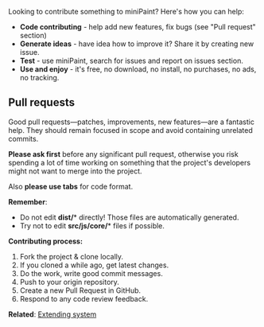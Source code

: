 Looking to contribute something to miniPaint? Here's how you can help:
* **Code contributing** - help add new features, fix bugs (see "Pull request" section)
* **Generate ideas** - have idea how to improve it? Share it by creating new issue.
* **Test** - use miniPaint, search for issues and report on issues section.
* **Use and enjoy** - it's free, no download, no install, no purchases, no ads, no tracking.

## Pull requests

Good pull requests—patches, improvements, new features—are a fantastic help. They should remain focused in scope and avoid containing unrelated commits.

**Please ask first** before any significant pull request, otherwise you risk spending a lot of time working on something that the project's developers might not want to merge into the project.

Also **please use tabs** for code format.

**Remember**:
- Do not edit **dist/*** directly! Those files are automatically generated.
- Try not to edit **src/js/core/*** files if possible.

**Contributing process:**

1. Fork the project & clone locally.
2. If you cloned a while ago, get latest changes.
4. Do the work, write good commit messages.
5. Push to your origin repository.
6. Create a new Pull Request in GitHub.
7. Respond to any code review feedback.

**Related**: [Extending system](/viliusle/miniPaint/wiki/Extending)